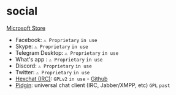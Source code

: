 # social

[Microsoft Store](https://apps.microsoft.com/store/category/Social)

- Facebook: `⚠ Proprietary` `in use`
- Skype: `⚠ Proprietary` `in use`
- Telegram Desktop: `⚠ Proprietary` `in use`
- What's app : `⚠ Proprietary` `in use`
- Discord: `⚠ Proprietary` `in use`
- Twitter: `⚠ Proprietary` `in use`
- [Hexchat (IRC)](https://hexchat.github.io/):  `GPLv2` `in use` - [Github](https://github.com/hexchat/hexchat)
- [Pidgin](https://www.pidgin.im/): universal chat client (IRC, Jabber/XMPP, etc) `GPL` `past`
